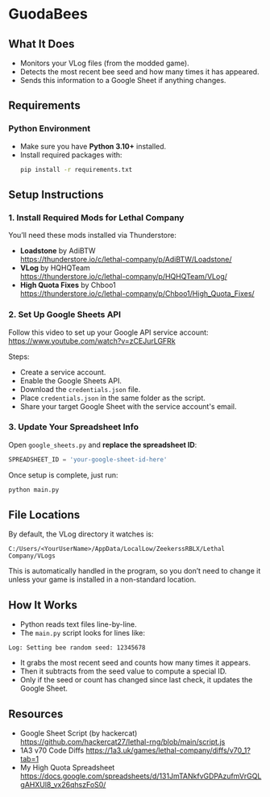 # GuodaBees
## What It Does
- Monitors your VLog files (from the modded game).
- Detects the most recent bee seed and how many times it has appeared.
- Sends this information to a Google Sheet if anything changes.
## Requirements
### Python Environment
- Make sure you have **Python 3.10+** installed.
- Install required packages with:
  ```bash
  pip install -r requirements.txt
    ```
## Setup Instructions
### 1. Install Required Mods for Lethal Company
You’ll need these mods installed via Thunderstore:
- **Loadstone** by AdiBTW  
  https://thunderstore.io/c/lethal-company/p/AdiBTW/Loadstone/
- **VLog** by HQHQTeam  
  https://thunderstore.io/c/lethal-company/p/HQHQTeam/VLog/
- **High Quota Fixes** by Chboo1  
  https://thunderstore.io/c/lethal-company/p/Chboo1/High_Quota_Fixes/
### 2. Set Up Google Sheets API
Follow this video to set up your Google API service account:  
https://www.youtube.com/watch?v=zCEJurLGFRk

Steps:
- Create a service account.
- Enable the Google Sheets API.
- Download the `credentials.json` file.
- Place `credentials.json` in the same folder as the script.
- Share your target Google Sheet with the service account's email.
### 3. Update Your Spreadsheet Info
Open `google_sheets.py` and **replace the spreadsheet ID**:
```python
SPREADSHEET_ID = 'your-google-sheet-id-here'
```
Once setup is complete, just run:
```bash
python main.py
```
## File Locations
By default, the VLog directory it watches is:
```
C:/Users/<YourUserName>/AppData/LocalLow/ZeekerssRBLX/Lethal Company/VLogs
```
This is automatically handled in the program, so you don’t need to change it unless your game is installed in a non-standard location.

## How It Works

- Python reads text files line-by-line.
- The `main.py` script looks for lines like:
```
Log: Setting bee random seed: 12345678
```
- It grabs the most recent seed and counts how many times it appears.
- Then it subtracts from the seed value to compute a special ID.
- Only if the seed or count has changed since last check, it updates the Google Sheet.

## Resources
- Google Sheet Script (by hackercat)
https://github.com/hackercat27/lethal-rng/blob/main/script.js
- 1A3 v70 Code Diffs
https://1a3.uk/games/lethal-company/diffs/v70_1?tab=1
- My High Quota Spreadsheet
https://docs.google.com/spreadsheets/d/131JmTANkfvGDPAzufmVrGQLgAHXUl8_vx26qhszFoS0/